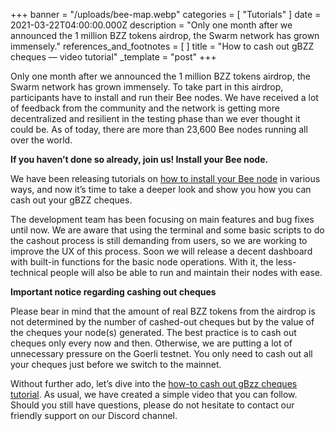 
+++
banner = "/uploads/bee-map.webp"
categories = [ "Tutorials" ]
date = 2021-03-22T04:00:00.000Z
description = "Only one month after we announced the 1 million BZZ tokens airdrop, the Swarm network has grown immensely."
references_and_footnotes = [ ]
title = "How to cash out gBZZ cheques — video tutorial"
_template = "post"
+++

Only one month after we announced the 1 million BZZ tokens airdrop, the Swarm network has grown immensely. To take part in this airdrop, participants have to install and run their Bee nodes. We have received a lot of feedback from the community and the network is getting more decentralized and resilient in the testing phase than we ever thought it could be. As of today, there are more than 23,600 Bee nodes running all over the world.

**If you haven’t done so already, join us! Install your Bee node.**

We have been releasing tutorials on [how to install your Bee node](https://medium.com/ethereum-swarm/how-to-run-a-bee-node-and-earn-gbzz-7f336314b47b) in various ways, and now it’s time to take a deeper look and show you how you can cash out your gBZZ cheques.

The development team has been focusing on main features and bug fixes until now. We are aware that using the terminal and some basic scripts to do the cashout process is still demanding from users, so we are working to improve the UX of this process. Soon we will release a decent dashboard with built-in functions for the basic node operations. With it, the less-technical people will also be able to run and maintain their nodes with ease.

**Important notice regarding cashing out cheques**

Please bear in mind that the amount of real BZZ tokens from the airdrop is not determined by the number of cashed-out cheques but by the value of the cheques your node(s) generated. The best practice is to cash out cheques only every now and then. Otherwise, we are putting a lot of unnecessary pressure on the Goerli testnet. You only need to cash out all your cheques just before we switch to the mainnet.

Without further ado, let’s dive into the [how-to cash out gBzz cheques tutorial](https://www.youtube.com/watch?v=4x5mCLJZnoA). As usual, we have created a simple video that you can follow. Should you still have questions, please do not hesitate to contact our friendly support on our Discord channel.
